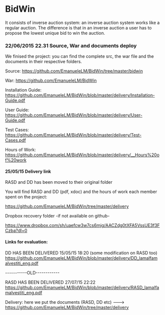 # BidWin
It consists of inverse auction system: an inverse auction system works like a
regular auction. The difference is that in an inverse auction a user has to propose
the lowest unique bid to win the auction.

### 22/06/2015 22.31 Source, War and documents deploy ###

We finised the project: you can find the complete src, the war file
and the documents in their respective folders.

Source: https://github.com/EmanueleLM/BidWin/tree/master/bidwin

War: https://github.com/EmanueleLM/BidWin 

Installation Guide: https://github.com/EmanueleLM/BidWin/blob/master/delivery/Installation-Guide.pdf

User Guide: https://github.com/EmanueleLM/BidWin/blob/master/delivery/User-Guide.pdf

Test Cases: https://github.com/EmanueleLM/BidWin/blob/master/delivery/Test-Cases.pdf

Hours of Work: https://github.com/EmanueleLM/BidWin/blob/master/delivery/__Hours%20of%20work


#### 25/05/15 Delivery link  ####

RASD and DD has been moved to their original folder

You will find RASD and DD (pdf, xdoc) and the hours of work each member spent on the project:

https://github.com/EmanueleLM/BidWin/tree/master/delivery

Dropbox recovery folder -if not available on github-

https://www.dropbox.com/sh/uaefcw3w7cs6mjg/AACZdg0tXFA5VssUE3f3FCzba?dl=0

#### Links for evaluation: ####
DD HAS BEEN DELIVERED 15/05/15 18:20 (some modification on RASD too)
https://github.com/EmanueleLM/BidWin/blob/master/delivery/DD_lamalfamalvestiti_eng.pdf

 -----------OLD------------
 
RASD HAS BEEN DELIVERED 27/07/15 22:22
https://github.com/EmanueleLM/BidWin/blob/master/delivery/RASD_lamalfamalvestiti_eng.pdf


Delivery: here we put the documents (RASD, DD etc) --->  https://github.com/EmanueleLM/BidWin/tree/master/delivery
